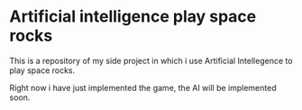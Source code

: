 # Artificial intelligence play space rocks

This is a repository of my side project in which i use Artificial Intellegence to play space rocks.

Right now i have just implemented the game, the AI will be implemented soon.